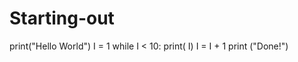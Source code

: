# Starting-out
print("Hello World")
I = 1
while I < 10:
    print( I) 
    I = I + 1 
print ("Done!")
